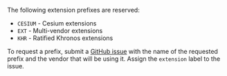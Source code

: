 The following extension prefixes are reserved:

* `CESIUM` - Cesium extensions
* `EXT` - Multi-vendor extensions
* `KHR` - Ratified Khronos extensions

To request a prefix, submit a [GitHub issue](https://github.com/KhronosGroup/glTF/issues/) with the name of the requested prefix and the vendor that will be using it.  Assign the `extension` label to the issue.